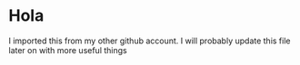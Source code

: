 # Hola
I imported this from my other github account. I will probably update this file later on with more useful things
